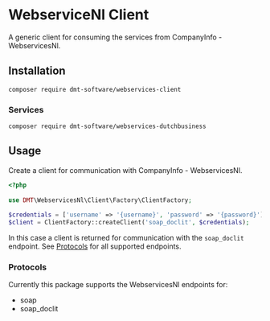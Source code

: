 # WebserviceNl Client

A generic client for consuming the services from CompanyInfo - WebservicesNl.

## Installation

```composer require dmt-software/webservices-client```

### Services

```composer require dmt-software/webservices-dutchbusiness```

## Usage

Create a client for communication with CompanyInfo - WebservicesNl.

```php
<?php
 
use DMT\WebservicesNl\Client\Factory\ClientFactory;
 
$credentials = ['username' => '{username}', 'password' => '{password}'];
$client = ClientFactory::createClient('soap_doclit', $credentials);
```
In this case a client is returned for communication with the `soap_doclit` endpoint. 
See [Protocols](#protocols) for all supported endpoints.

### Protocols

Currently this package supports the WebservicesNl endpoints for:
 
- soap
- soap_doclit
